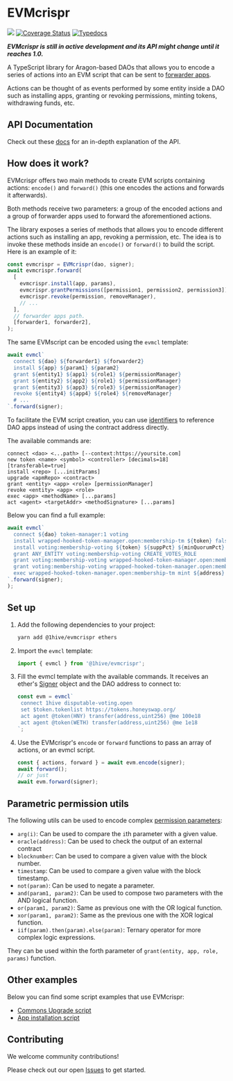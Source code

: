 # EVMcrispr

[![](https://img.shields.io/npm/v/@1hive/evmcrispr.svg?logo=npm)](https://www.npmjs.com/package/@1hive/evmcrispr)
[![Coverage Status](https://img.shields.io/coveralls/github/1Hive/evmcrispr?logo=coveralls&branch=master)](https://coveralls.io/github/1Hive/evmcrispr?branch=master) [![Typedocs](https://github.com/1hive/evmcrispr/actions/workflows/docs.yml/badge.svg)](https://1hive.github.io/evmcrispr/)

**_EVMcrispr is still in active development and its API might change until it reaches 1.0._**

A TypeScript library for Aragon-based DAOs that allows you to encode a series of actions into an EVM script that can be sent to [forwarder apps](https://hack.aragon.org/docs/forwarding-intro).

Actions can be thought of as events performed by some entity inside a DAO such as installing apps, granting or revoking permissions, minting tokens, withdrawing funds, etc.

## API Documentation

Check out these [docs](https://1hive.github.io/evmcrispr/) for an in-depth explanation of the API.

## How does it work?

EVMcrispr offers two main methods to create EVM scripts containing actions: `encode()` and `forward()` (this one encodes the actions and forwards it afterwards).

Both methods receive two parameters: a group of the encoded actions and a group of forwarder apps used to forward the aforementioned actions.

The library exposes a series of methods that allows you to encode different actions such as installing an app, revoking a permission, etc. The idea is to invoke these methods inside an `encode()` or `forward()` to build the script. Here is an example of it:

```js
const evmcrispr = EVMcrispr(dao, signer);
await evmcrispr.forward(
  [
    evmcrispr.install(app, params),
    evmcrispr.grantPermissions([permission1, permission2, permission3]),
    evmcrispr.revoke(permission, removeManager),
    // ...
  ],
  // forwarder apps path.
  [forwarder1, forwarder2],
);
```

The same EVMscript can be encoded using the `evmcl` template:

```js
await evmcl`
  connect ${dao} ${forwarder1} ${forwarder2}
  install ${app} ${param1} ${param2}
  grant ${entity1} ${app1} ${role1} ${permissionManager}
  grant ${entity2} ${app2} ${role1} ${permissionManager}
  grant ${entity3} ${app3} ${role3} ${permissionManager}
  revoke ${entity4} ${app4} ${role4} ${removeManager}
  # ...
`.forward(signer);
```

To facilitate the EVM script creation, you can use [identifiers](https://1hive.github.io/EVMcrispr/modules.html#AppIdentifier) to reference DAO apps instead of using the contract address directly.

The available commands are:

```
connect <dao> <...path> [--context:https://yoursite.com]
new token <name> <symbol> <controller> [decimals=18] [transferable=true]
install <repo> [...initParams]
upgrade <apmRepo> <contract>
grant <entity> <app> <role> [permissionManager]
revoke <entity> <app> <role>
exec <app> <methodName> [...params]
act <agent> <targetAddr> <methodSignature> [...params]
```

Below you can find a full example:

```js
await evmcl`
  connect ${dao} token-manager:1 voting
  install wrapped-hooked-token-manager.open:membership-tm ${token} false 0
  install voting:membership-voting ${token} ${suppPct} ${minQuorumPct} ${voteTime}
  grant ANY_ENTITY voting:membership-voting CREATE_VOTES_ROLE
  grant voting:membership-voting wrapped-hooked-token-manager.open:membership-tm MINT_ROLE
  grant voting:membership-voting wrapped-hooked-token-manager.open:membership-tm BURN_ROLE
  exec wrapped-hooked-token-manager.open:membership-tm mint ${address} 2e18
`.forward(signer);
);
```

## Set up

1. Add the following dependencies to your project:

   ```sh
   yarn add @1hive/evmcrispr ethers
   ```

2. Import the `evmcl` template:

   ```js
   import { evmcl } from '@1hive/evmcrispr';
   ```

3. Fill the evmcl template with the available commands. It receives an ether's [Signer](https://docs.ethers.io/v5/single-page/#/v5/api/signer/-%23-signers) object and the DAO address to connect to:

   ```js
   const evm = evmcl`
    connect 1hive disputable-voting.open
    set $token.tokenlist https://tokens.honeyswap.org/
    act agent @token(HNY) transfer(address,uint256) @me 100e18
    act agent @token(WETH) transfer(address,uint256) @me 1e18
   `;
   ```

4. Use the EVMcrispr's `encode` or `forward` functions to pass an array of actions, or an evmcl script.

   ```js
   const { actions, forward } = await evm.encode(signer);
   await forward();
   // or just
   await evm.forward(signer);
   ```

## Parametric permission utils

The following utils can be used to encode complex [permission parameters](https://hack.aragon.org/docs/aragonos-ref#parameter-interpretation):

- `arg(i)`: Can be used to compare the `i`th parameter with a given value.
- `oracle(address)`: Can be used to check the output of an external contract
- `blocknumber`: Can be used to compare a given value with the block number.
- `timestamp`: Can be used to compare a given value with the block timestamp.
- `not(param)`: Can be used to negate a parameter.
- `and(param1, param2)`: Can be used to compose two parameters with the AND logical function.
- `or(param1, param2)`: Same as previous one with the OR logical function.
- `xor(param1, param2)`: Same as the previous one with the XOR logical function.
- `iif(param).then(param).else(param)`: Ternary operator for more complex logic expressions.

They can be used within the forth parameter of `grant(entity, app, role, params)` function.

## Other examples

Below you can find some script examples that use EVMcrispr:

- [Commons Upgrade script](https://github.com/CommonsSwarm/commons-upgrade)
- [App installation script](https://gist.github.com/PJColombo/4d4536b87fbae6beece427f0d7de8bb9)

## Contributing

We welcome community contributions!

Please check out our open [Issues](https://github.com/1Hive/evmcrispr/issues) to get started.
